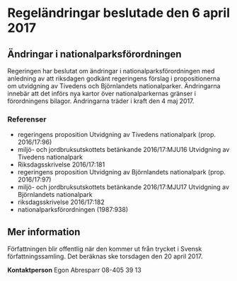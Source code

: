 # Regeländringar beslutade den 6 april 2017

## Ändringar i nationalparksförordningen

Regeringen har beslutat om ändringar i nationalparksförordningen med anledning av att riksdagen godkänt regeringens förslag i propositionerna om utvidgning av Tivedens och Björnlandets nationalparker. Ändringarna innebär att det införs nya kartor över nationalparkernas gränser i förordningens bilagor. Ändringarna träder i kraft den 4 maj 2017.

### Referenser

* regeringens proposition Utvidgning av Tivedens nationalpark (prop. 2016/17:96)
* miljö- och jordbruksutskottets betänkande 2016/17:MJU16 Utvidgning av Tivedens nationalpark
* Riksdagsskrivelse 2016/17:181
* regeringens proposition Utvidgning av Björnlandets nationalpark (prop. 2016/17:97)
* miljö- och jordbruksutskottets betänkande 2016/17:MJU17 Utvidgning av Björnlandets nationalpark
* riksdagsskrivelse 2016/17:182
* nationalparksförordningen (1987:938)

## Mer information

Författningen blir offentlig när den kommer ut från trycket i Svensk författningssamling. Det beräknas ske torsdagen den 20 april 2017.

**Kontaktperson**
Egon Abresparr 08-405 39 13
